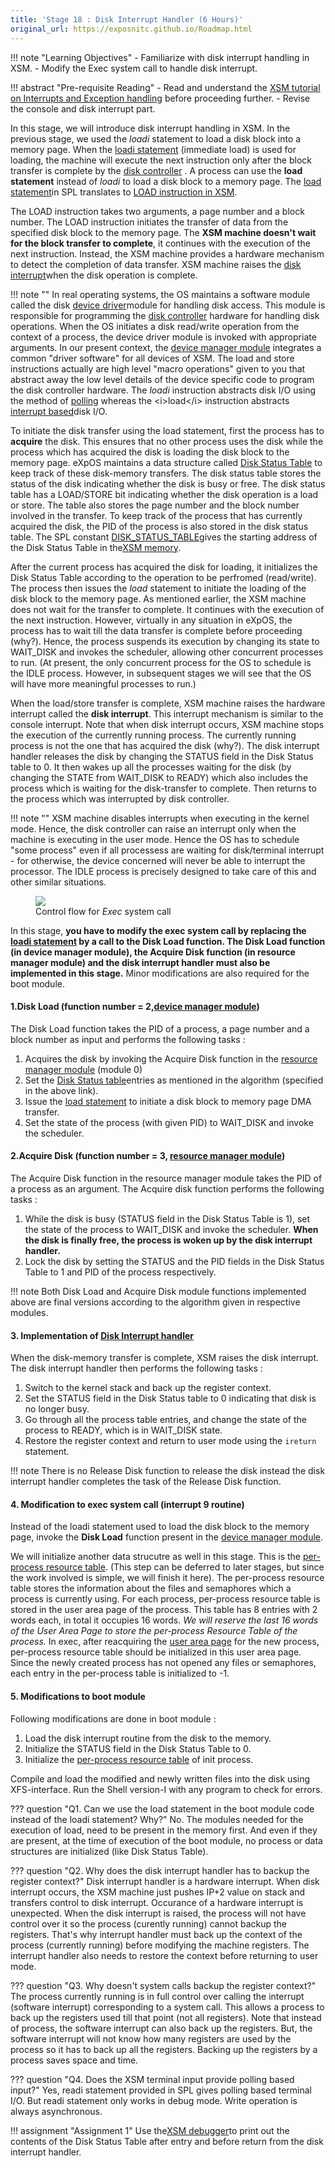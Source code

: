 ```yaml
---
title: 'Stage 18 : Disk Interrupt Handler (6 Hours)'
original_url: https://exposnitc.github.io/Roadmap.html
---
```


!!! note "Learning Objectives"
    - Familiarize with disk interrupt handling in XSM.
    - Modify the Exec system call to handle disk interrupt.

!!! abstract "Pre-requisite Reading"
    - Read and understand the [XSM tutorial on Interrupts and Exception handling](../tutorials/xsm-interrupts-tutorial.md#disk-and-console-interrupts) before proceeding further.
    - Revise the console and disk interrupt part.

In this stage, we will introduce disk interrupt handling in XSM. In the previous stage, we used
the *loadi* statement to load a disk block into a memory page. When the [loadi statement](../support-tools/spl.md) (immediate load) is used for loading, the machine will execute the next instruction only after the block transfer is complete by the [disk controller](../arch-spec/interrupts-exception-handling.md#disk-controller-interrupt) . A process can use the **load statement** instead of <i>loadi</i> to load a disk block to a memory page. The
[load statement](../support-tools/spl.md)in SPL translates to [LOAD instruction in XSM](../arch-spec/instruction-set.md).


The LOAD instruction takes two arguments, a page number and a block number. The LOAD
instruction initiates the transfer of data from the specified disk block to the memory page.
The **XSM machine doesn't wait for the block transfer to complete**, it continues with the
execution of the next instruction. Instead, the XSM machine provides a hardware mechanism to
detect the completion of data transfer. XSM machine raises the [disk interrupt](../tutorials/xsm-interrupts-tutorial.md#disk-and-console-interrupts)when the disk operation is complete.

!!! note ""
    In real operating systems, the OS maintains a software module called the disk [device driver](https://en.wikipedia.org/wiki/Device_driver)module for handling disk access. This module is responsible for programming the [disk controller](https://en.wikipedia.org/wiki/Disk_controller) hardware for handling disk operations. When the OS
    initiates a disk read/write operation from the context of a process, the device driver module is invoked with appropriate arguments. In our present context, the [device manager module](../modules/module-04.md) integrates a common "driver software" for all devices of XSM. The load and store instructions actually are high level "macro operations" given to you that abstract away the low level details of the device specific code to program the disk controller hardware. The <i>loadi</i> instruction abstracts disk I/O using the method of [polling](https://en.wikipedia.org/wiki/Polling_(computer_science)) whereas the <i>load</i> instruction abstracts [interrupt based](https://en.wikipedia.org/wiki/Asynchronous_I/O)disk I/O.

To initiate the disk transfer using the load statement, first the process has to **acquire**
the disk. This ensures that no other process uses the disk while the process which has acquired the disk is loading the disk block to the memory page. eXpOS maintains a data structure called [Disk Status Table](../os-design/mem-ds.md#disk-status-table) to keep track of these disk-memory transfers. The disk status table stores the status of the disk
indicating whether the disk is busy or free. The disk status table has a LOAD/STORE bit
indicating whether the disk operation is a load or store. The table also stores the page number
and the block number involved in the transfer. To keep track of the process that has currently
acquired the disk, the PID of the process is also stored in the disk status table. The SPL
constant [DISK_STATUS_TABLE](../support-tools/constants.md)gives the starting address of the Disk Status Table in the[XSM memory](../os-implementation.md).

After the current process has acquired the disk for loading, it initializes the Disk Status
Table according to the operation to be perfromed (read/write). The process then issues the
<i>load</i> statement to initiate the loading of the disk block to the memory page. As mentioned earlier,
the XSM machine does not wait for the transfer to complete. It continues with the execution of
the next instruction. However, virtually in any situation in eXpOS, the process has to wait
till the data transfer is complete before proceeding (why?). Hence, the process suspends its
execution by changing its state to WAIT_DISK and invokes the scheduler, allowing other
concurrent processes to run. (At present, the only concurrent process for the OS to schedule is
the IDLE process. However, in subsequent stages we will see that the OS will have more
meaningful processes to run.)

When the load/store transfer is complete, XSM machine raises the hardware interrupt called the **disk interrupt**.
This interrupt mechanism is similar to the console interrupt. Note that
when disk interrupt occurs, XSM machine stops the execution of the currently running process.
The currently running process is not the one that has acquired the disk (why?). The disk
interrupt handler releases the disk by changing the STATUS field in the Disk Status table to 0.
It then wakes up all the processes waiting for the disk (by changing the STATE from WAIT_DISK
to READY) which also includes the process which is waiting for the disk-transfer to complete.
Then returns to the process which was interrupted by disk controller.

!!! note ""
    XSM machine disables interrupts when executing in the kernel mode. Hence, the disk
    controller can raise an interrupt only when the machine is executing in the user mode.
    Hence the OS has to schedule "some process" even if all processess are waiting for
    disk/terminal interrupt - for otherwise, the device concerned will never be able to
    interrupt the processor. The IDLE process is precisely designed to take care of this and
    other similar situations.

<figure>
<img src="../../assets/img/roadmap/exec2.png"/>
<figcaption>Control flow for <i>Exec</i> system call</figcaption>
</figure>


In this stage, **you have to modify the exec system call by replacing the [loadi statement](../support-tools/spl.md) by a call to the  Disk Load  function. The  Disk Load  function (in device manager module), the
Acquire Disk function (in resource manager module) and the disk interrupt handler must also be implemented in
this stage.** Minor modifications are also required for the boot module.

#### 1.Disk Load (function number = 2,[device manager module](../modules/module-04.md))

The Disk Load function takes the PID of a process, a page number and a block number as input and performs the following tasks :

1. Acquires the disk by invoking the Acquire Disk function in the [resource manager module](../modules/module-00.md) (module 0)
2. Set the [Disk Status table](../os-design/mem-ds.md#disk-status-table)entries as mentioned in the algorithm (specified in the above link).
3. Issue the [load statement](../support-tools/spl.md) to initiate a disk block to memory page DMA transfer.
4. Set the state of the process (with given PID) to WAIT_DISK and invoke the scheduler.

#### 2.Acquire Disk (function number = 3, [resource manager module](../modules/module-00.md))

The Acquire Disk function in the resource manager module takes the PID of a process as an
argument. The Acquire disk function performs the following tasks :

1. While the disk is busy (STATUS field in the Disk Status Table is 1), set the state of
the process to WAIT_DISK and invoke the scheduler. **When the disk is finally free,
the process is woken up by the disk interrupt handler.**
2. Lock the disk by setting
the STATUS and the PID fields in the Disk Status Table to 1 and PID of the process
respectively.

!!! note 
    Both Disk Load and Acquire Disk module functions implemented above are final versions according to the algorithm given in respective modules.


#### 3. Implementation of [Disk Interrupt handler](../os-design/disk-interrupt.md)

When the disk-memory transfer is complete, XSM raises the disk interrupt. The disk interrupt handler then performs the following tasks :

1. Switch to the kernel stack and back up the register context.
2. Set the STATUS field in the Disk Status table to 0 indicating that disk is no longer busy.
3. Go through all the process table entries, and change the state of the process to READY, which is in WAIT_DISK state.
4. Restore the register context and return to user mode using the `ireturn` statement.

!!! note
    There is no Release Disk function to release the disk instead the disk interrupt handler completes the task of the Release Disk function.

#### 4. Modification to exec system call (interrupt 9 routine)

Instead of the loadi statement used to load the disk block to the memory page, invoke the **Disk Load**
function present in the [device manager module](../modules/module-04.md).


We will initialize another data strucutre as well in this stage. This is the
[per-process resource table](../os-design/process-table.md#per-process-resource-table). (This step can be deferred to later
stages, but since the work involved is simple, we will finish it here). The per-process
resource table stores the information about the files and semaphores which a process is
currently using. For each process, per-process resource table is stored in the user area
page of the process. This table has 8 entries with 2 words each, in total it occupies 16
words.
<i>We will reserve the last 16 words of the User Area Page to store the per-process
Resource Table of the process.</i>
In exec, after reacquiring the [user area page](../os-design/process-table.md#user-area) for the new process, per-process resource table should
be initialized in this user area page. Since the newly created process has not opened any
files or semaphores, each entry in the per-process table is initialized to -1.


#### 5. Modifications to boot module

Following modifications are done in boot module :

1. Load the disk interrupt routine from the disk to the memory.
2. Initialize the STATUS field in the Disk Status Table to 0.
3. Initialize the [per-process resource table](../os-design/process-table.md#per-process-resource-table) of init process.

Compile and load the modified and newly written files into the disk using XFS-interface. Run the Shell version-I with any program to check for errors.

??? question "Q1. Can we use the load statement in the boot module code instead of the loadi statement? Why?"
    No. The modules needed for the execution of load, need to be present in the memory
    first. And even if they are present, at the time of execution of the boot module, no
    process or data structures are initialized (like Disk Status Table).

??? question "Q2. Why does the disk interrupt handler has to backup the register context?"
    Disk interrupt handler is a hardware interrupt. When disk interrupt occurs, the XSM machine just pushes IP+2 value on stack and transfers control to disk interrupt. Occurance of a hardware interrupt is unexpected. When the disk interrupt is raised, the process will not have control over it so the process (curently running) cannot backup the registers. That's why interrupt handler must back up the context of the process (currently running) before modifying the machine registers. The interrupt handler also needs to restore the context before returning to user mode.

??? question "Q3. Why doesn't system calls backup the register context?"
    The process currently running is in full control over calling the interrupt (software interrupt) corresponding to a system call. This allows a process to back up the registers used till that point (not all registers). Note that instead of process, the software interrupt can also back up the registers. But, the software interrupt will not know how many registers are used by the process so it has to back up all the registers. Backing up the registers by a process saves space and time.

??? question "Q4. Does the XSM terminal input provide polling based input?"
    Yes, readi statement provided in SPL gives polling based terminal I/O. But readi statement only works in debug mode. Write operation is always asynchronous.


!!! assignment "Assignment 1"
    Use the[XSM debugger](../support-tools/xsm-simulator.md)to print out the contents of the Disk Status Table after entry and before return from the disk interrupt handler.